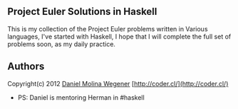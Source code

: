 
Project Euler Solutions in Haskell
---

This is my collection of the Project Euler problems written in
Various languages, I've started with Haskell, I hope that I will
complete the full set of problems soon, as my daily practice.


Authors
---

 Copyright(c) 2012 [Daniel Molina Wegener](https://github.com/dmw) [http://coder.cl/](http://coder.cl/)

 - PS: Daniel is mentoring Herman in #haskell

